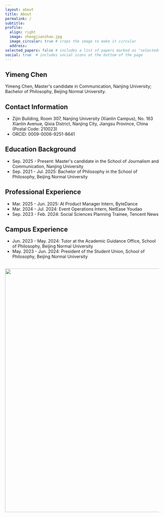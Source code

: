 ```yaml
---
layout: about
title: About
permalink: /
subtitle: 
profile:
  align: right
  image: zhengjianzhao.jpg
  image_circular: true # crops the image to make it circular
  address: 
selected_papers: false # includes a list of papers marked as "selected={true}"
social: true  # includes social icons at the bottom of the page
---
```


## Yimeng Chen
Yimeng Chen, Master's candidate in Communication, Nanjing University; Bachelor of Philosophy, Beijing Normal University.

## Contact Information
- Zijin Building, Room 307, Nanjing University (Xianlin Campus), No. 163 Xianlin Avenue, Qixia District, Nanjing City, Jiangsu Province, China (Postal Code: 210023)
- ORCID: 0009-0006-9251-8641

## Education Background
- Sep. 2025 - Present: Master's candidate in the School of Journalism and Communication, Nanjing University
- Sep. 2021 - Jul. 2025: Bachelor of Philosophy in the School of Philosophy, Beijing Normal University

## Professional Experience
- Mar. 2025 - Jun. 2025: AI Product Manager Intern, ByteDance
- Mar. 2024 - Jul. 2024: Event Operations Intern, NetEase Youdao
- Sep. 2023 - Feb. 2024: Social Sciences Planning Trainee, Tencent News

## Campus Experience
- Jun. 2023 - May. 2024: Tutor at the Academic Guidance Office, School of Philosophy, Beijing Normal University
- May. 2023 - Jun. 2024: President of the Student Union, School of Philosophy, Beijing Normal University


<br>

<a href="https://github.com/SocratesClub/SocratesClub.github.io/edit/master/_pages/about.md">
  <img src="https://user-images.githubusercontent.com/543384/192227995-fdb3a693-2f68-4dc4-b9bd-06053066322f.png" width = "800" align="middle" />
</a>

<br>
